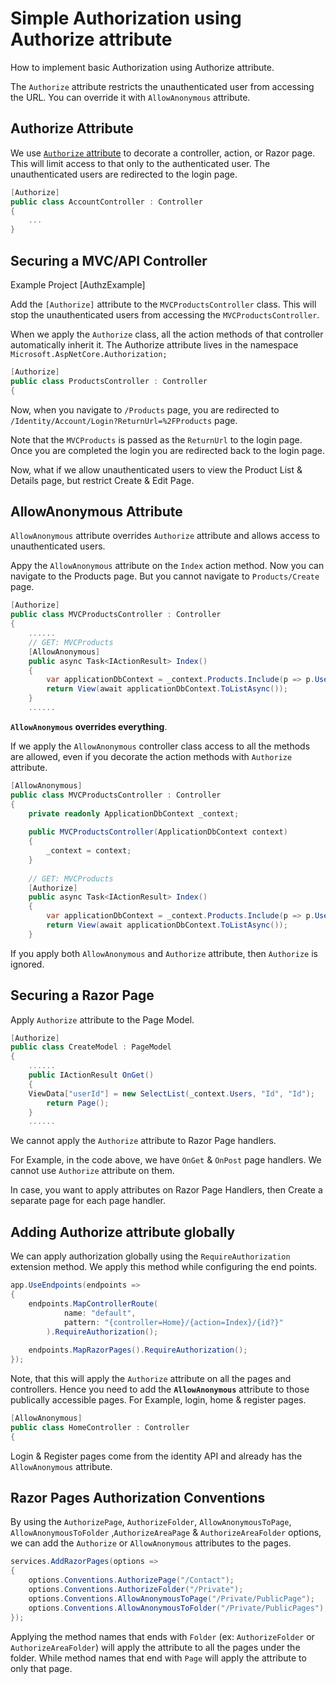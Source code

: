 # Simple Authorization using Authorize attribute

How to implement basic Authorization using Authorize attribute.

The `Authorize` attribute restricts the unauthenticated user from accessing the URL. You can override it with `AllowAnonymous` attribute.



## Authorize Attribute

We use [`Authorize` attribute](https://docs.microsoft.com/en-us/dotnet/api/microsoft.aspnetcore.authorization.authorizeattribute?view=aspnetcore-5.0) to decorate a controller, action, or Razor page. This will limit access to that only to the authenticated user. The unauthenticated users are redirected to the login page.

```c#
[Authorize]
public class AccountController : Controller
{
    ...
}
```



## Securing a MVC/API Controller

Example Project [AuthzExample]

Add the `[Authorize]` attribute to the `MVCProductsController` class. This will stop the unauthenticated users from accessing the `MVCProductsController`.

When we apply the `Authorize` class, all the action methods of that controller automatically inherit it. The Authorize attribute lives in the namespace `Microsoft.AspNetCore.Authorization;`

```c#
[Authorize]
public class ProductsController : Controller
{
```

Now, when you navigate to `/Products` page, you are redirected to `/Identity/Account/Login?ReturnUrl=%2FProducts` page.

Note that the `MVCProducts` is passed as the `ReturnUrl` to the login page. Once you are completed the login you are redirected back to the login page.

Now, what if we allow unauthenticated users to view the Product List & Details page, but restrict Create & Edit Page.



## AllowAnonymous Attribute

`AllowAnonymous` attribute overrides `Authorize` attribute and allows access to unauthenticated users.

Appy the `AllowAnonymous` attribute on the `Index` action method. Now you can navigate to the Products page. But you cannot navigate to `Products/Create` page.

```c#
[Authorize]
public class MVCProductsController : Controller
{
    ......
    // GET: MVCProducts
    [AllowAnonymous]
    public async Task<IActionResult> Index()
    {
        var applicationDbContext = _context.Products.Include(p => p.User);
        return View(await applicationDbContext.ToListAsync());
    }
    ......
```

**`AllowAnonymous` overrides everything**.

If we apply the `AllowAnonymous` controller class access to all the methods are allowed, even if you decorate the action methods with `Authorize` attribute.

```c#
[AllowAnonymous]
public class MVCProductsController : Controller
{
    private readonly ApplicationDbContext _context;
 
    public MVCProductsController(ApplicationDbContext context)
    {
        _context = context;
    }
 
    // GET: MVCProducts
    [Authorize]
    public async Task<IActionResult> Index()
    {
        var applicationDbContext = _context.Products.Include(p => p.User);
        return View(await applicationDbContext.ToListAsync());
    }
```

If you apply both `AllowAnonymous` and `Authorize` attribute, then `Authorize` is ignored.



## Securing a Razor Page

Apply `Authorize` attribute to the Page Model.

```c#
[Authorize]
public class CreateModel : PageModel
{
    ......
    public IActionResult OnGet()
    {
    ViewData["userId"] = new SelectList(_context.Users, "Id", "Id");
        return Page();
    }
    ......
```

We cannot apply the `Authorize` attribute to Razor Page handlers.

For Example, in the code above, we have `OnGet` & `OnPost` page handlers. We cannot use `Authorize` attribute on them.

In case, you want to apply attributes on Razor Page Handlers, then Create a separate page for each page handler.



## Adding Authorize attribute globally

We can apply authorization globally using the `RequireAuthorization` extension method. We apply this method while configuring the end points.

```c#
app.UseEndpoints(endpoints =>
{
    endpoints.MapControllerRoute(
            name: "default",
            pattern: "{controller=Home}/{action=Index}/{id?}"
        ).RequireAuthorization(); 
 
    endpoints.MapRazorPages().RequireAuthorization(); 
});
```

Note, that this will apply the `Authorize` attribute on all the pages and controllers. Hence you need to add the **`AllowAnonymous`** attribute to those publically accessible pages. For Example, login, home & register pages.

```c#
[AllowAnonymous]
public class HomeController : Controller
{
```

Login & Register pages come from the identity API and already has the `AllowAnonymous` attribute.



## Razor Pages Authorization Conventions

By using the `AuthorizePage`, `AuthorizeFolder`, `AllowAnonymousToPage`, `AllowAnonymousToFolder` ,`AuthorizeAreaPage` & `AuthorizeAreaFolder` options, we can add the `Authorize` or `AllowAnonymous` attributes to the pages.

```c#
services.AddRazorPages(options =>
{
    options.Conventions.AuthorizePage("/Contact");
    options.Conventions.AuthorizeFolder("/Private");
    options.Conventions.AllowAnonymousToPage("/Private/PublicPage");
    options.Conventions.AllowAnonymousToFolder("/Private/PublicPages");
});
```

Applying the method names that ends with `Folder` (ex: `AuthorizeFolder` or `AuthorizeAreaFolder`) will apply the attribute to all the pages under the folder. While method names that end with `Page` will apply the attribute to only that page.

